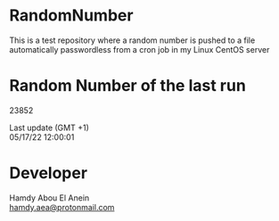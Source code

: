 # RandomNumber    
This is a test repository where a random number is pushed to a file automatically passwordless from a cron job in my Linux CentOS server    
# Random Number of the last run   
23852
      
Last update (GMT +1)    
05/17/22 12:00:01
# Developer    
Hamdy Abou El Anein   
hamdy.aea@protonmail.com
